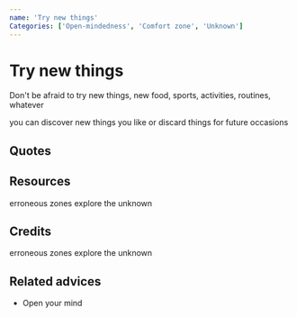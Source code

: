 ```yaml
---
name: 'Try new things'
Categories: ['Open-mindedness', 'Comfort zone', 'Unknown']
---
```

# Try new things

Don't be afraid to try new things, new food, sports, activities, routines, whatever

you can discover new things you like or discard things for future occasions



## Quotes

## Resources

erroneous zones explore the unknown

## Credits

erroneous zones explore the unknown

## Related advices

- Open your mind
